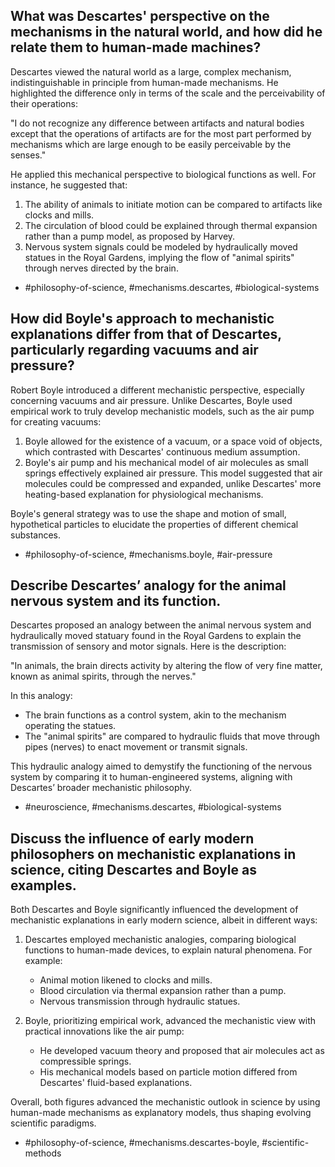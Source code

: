 ## What was Descartes' perspective on the mechanisms in the natural world, and how did he relate them to human-made machines?

Descartes viewed the natural world as a large, complex mechanism, indistinguishable in principle from human-made mechanisms. He highlighted the difference only in terms of the scale and the perceivability of their operations:

"I do not recognize any difference between artifacts and natural bodies except that the operations of artifacts are for the most part performed by mechanisms which are large enough to be easily perceivable by the senses."

He applied this mechanical perspective to biological functions as well. For instance, he suggested that:

1. The ability of animals to initiate motion can be compared to artifacts like clocks and mills.
2. The circulation of blood could be explained through thermal expansion rather than a pump model, as proposed by Harvey.
3. Nervous system signals could be modeled by hydraulically moved statues in the Royal Gardens, implying the flow of "animal spirits" through nerves directed by the brain.

- #philosophy-of-science, #mechanisms.descartes, #biological-systems

## How did Boyle's approach to mechanistic explanations differ from that of Descartes, particularly regarding vacuums and air pressure?

Robert Boyle introduced a different mechanistic perspective, especially concerning vacuums and air pressure. Unlike Descartes, Boyle used empirical work to truly develop mechanistic models, such as the air pump for creating vacuums:

1. Boyle allowed for the existence of a vacuum, or a space void of objects, which contrasted with Descartes' continuous medium assumption.
2. Boyle's air pump and his mechanical model of air molecules as small springs effectively explained air pressure. This model suggested that air molecules could be compressed and expanded, unlike Descartes' more heating-based explanation for physiological mechanisms.

Boyle's general strategy was to use the shape and motion of small, hypothetical particles to elucidate the properties of different chemical substances.

- #philosophy-of-science, #mechanisms.boyle, #air-pressure

## Describe Descartes’ analogy for the animal nervous system and its function.

Descartes proposed an analogy between the animal nervous system and hydraulically moved statuary found in the Royal Gardens to explain the transmission of sensory and motor signals. Here is the description:

"In animals, the brain directs activity by altering the flow of very fine matter, known as animal spirits, through the nerves."

In this analogy:

- The brain functions as a control system, akin to the mechanism operating the statues.
- The "animal spirits" are compared to hydraulic fluids that move through pipes (nerves) to enact movement or transmit signals.
  
This hydraulic analogy aimed to demystify the functioning of the nervous system by comparing it to human-engineered systems, aligning with Descartes’ broader mechanistic philosophy.

- #neuroscience, #mechanisms.descartes, #biological-systems

## Discuss the influence of early modern philosophers on mechanistic explanations in science, citing Descartes and Boyle as examples.

Both Descartes and Boyle significantly influenced the development of mechanistic explanations in early modern science, albeit in different ways:

1. Descartes employed mechanistic analogies, comparing biological functions to human-made devices, to explain natural phenomena. For example:
   - Animal motion likened to clocks and mills.
   - Blood circulation via thermal expansion rather than a pump.
   - Nervous transmission through hydraulic statues.

2. Boyle, prioritizing empirical work, advanced the mechanistic view with practical innovations like the air pump:
   - He developed vacuum theory and proposed that air molecules act as compressible springs.
   - His mechanical models based on particle motion differed from Descartes' fluid-based explanations.

Overall, both figures advanced the mechanistic outlook in science by using human-made mechanisms as explanatory models, thus shaping evolving scientific paradigms.

- #philosophy-of-science, #mechanisms.descartes-boyle, #scientific-methods